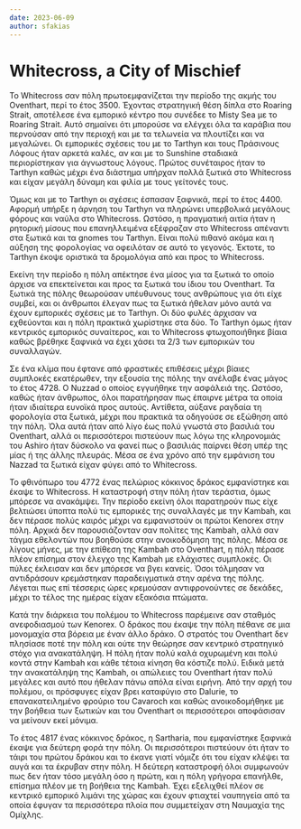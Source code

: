 ```yaml
---
date: 2023-06-09
author: sfakias
---
```

# Whitecross, a City of Mischief

Το Whitecross σαν πόλη πρωτοεμφανίζεται την περίοδο της ακμής του Oventhart, περί το έτος 3500. Έχοντας στρατηγική θέση δίπλα στο Roaring Strait, αποτέλεσε ένα εμπορικό κέντρο που συνέδεε τo Misty Sea με το Roaring Strait. Αυτό σημαίνει ότι μπορούσε να ελέγχει όλα τα καράβια που περνούσαν από την περιοχή και με τα τελωνεία να πλουτίζει και να μεγαλώνει. Οι εμπορικές σχέσεις του με το Tarthyn και τους Πράσινους Λόφους ήταν αρκετά καλές, αν και με το Sunshine σταδιακά περιορίστηκαν για άγνωστους λόγους. Πρώτος συνέταιρος ήταν το Tarthyn καθώς μέχρι ένα διάστημα υπήρχαν πολλά ξωτικά στο Whitecross και είχαν μεγάλη δύναμη και φιλία με τους γείτονές τους.

Όμως και με το Tarthyn οι σχέσεις έσπασαν ξαφνικά, περί το έτος 4400. Αφορμή υπήρξε η άρνηση του Tarthyn να πληρώνει υπερβολικά μεγάλους φόρους και ναύλα στο Whitecross. Ωστόσο, η πραγματική αιτία ήταν η ρητορική μίσους που επανηλλειμένα εξέφραζαν στο Whitecross απέναντι στα ξωτικά και τα gnomes του Tarthyn. Είναι πολύ πιθανό ακόμα και η αύξηση της φορολογίας να οφειλόταν σε αυτό το γεγονός. Έκτοτε, το Tarthyn έκοψε οριστικά τα δρομολόγια από και προς το Whitecross.

Εκείνη την περίοδο η πόλη απέκτησε ένα μίσος για τα ξωτικά το οποίο άρχισε να επεκτείνεται και προς τα ξωτικά του ίδιου του Oventhart. Τα ξωτικά της πόλης θεωρούσαν υπέυθυνους τους ανθρώπους για ότι είχε συμβεί, και οι άνθρωποι έλεγαν πως τα ξωτικά ήθελαν μόνο αυτά να έχουν εμπορικές σχέσεις με το Tarthyn. Οι δύο φυλές άρχισαν να εχθεύονται και η πόλη πρακτικά χωρίστηκε στα δύο. Το Tarthyn όμως ήταν κεντρικός εμπορικός συναίτερος, και το Whitecross φτωχοποιήθηκε βίαια καθώς βρέθηκε ξαφνικά να έχει χάσει τα 2/3 των εμπορικών του συναλλαγών.

Σε ένα κλίμα που έφτανε από φραστικές επιθέσεις μέχρι βίαιες συμπλοκές εκατέρωθεν, την εξουσία της πόλης την ανέλαβε ένας μάγος το έτος 4728. Ο Nuzzad ο οποίος εγγυήθηκε την ασφάλειά της. Ωστόσο, καθώς ήταν άνθρωπος, όλοι παρατήρησαν πως έπαιρνε μέτρα τα οποία ήταν ιδιαίτερα ευνοϊκά προς αυτούς. Αντίθετα, αύξανε ραγδαία τη φορολογία στα ξωτικά, μέχρι που πρακτικά τα οδηγούσε σε εξώθηση από την πόλη. Όλα αυτά ήταν από λίγο έως πολύ γνωστά στο βασιλιά του Oventhart, αλλά οι περισσότεροι πιστεύουν πως λόγω της κληρονομιάς του Ashiro ήταν δύσκολο να φανεί πως ο βασιλιάς παίρνει θέση υπέρ της μίας ή της άλλης πλευράς. Μέσα σε ένα χρόνο από την εμφάνιση του Nazzad τα ξωτικά είχαν φύγει από το Whitecross.

To φθινόπωρο του 4772 ένας πελώριος κόκκινος δράκος εμφανίστηκε και έκαψε το Whitecross. Η καταστροφή στην πόλη ήταν τεράστια, όμως μπόρεσε να ανακάμψει. Την περίοδο εκείνη όλοι παρατηρούν πως είχε βελτιώσει ύποπτα πολύ τις εμπορικές της συναλλαγές με την Kambah, και δεν πέρασε πολύς καιρός μέχρι να εμφανιστούν οι πρώτοι Kenorex στην πόλη. Αρχικά δεν παρουσιάζονταν σαν πολίτες της Kambah, αλλά σαν τάγμα εθελοντών που βοηθούσε στην ανοικοδόμηση της πόλης. Μέσα σε λίγους μήνες, με την επίθεση της Kambah στο Oventhart, η πόλη πέρασε πλέον επίσημα στον έλεγχο της Kambah με ελάχιστες συμπλοκές. Οι πύλες έκλεισαν και δεν μπόρεσε να βγει κανείς. Όσοι τόλμησαν να αντιδράσουν κρεμάστηκαν παραδειγματικά στην αρένα της πόλης. Λέγεται πως επί τέσσερις ώρες κρεμούσαν αντιφρονούντες σε δεκάδες, μέχρι το τέλος της ημέρας είχαν εξακόσια πτώματα.

Κατά την διάρκεια του πολέμου το Whitecross παρέμεινε σαν σταθμός ανεφοδιασμού των Kenorex. Ο δράκος που έκαψε την πόλη πέθανε σε μια μονομαχία στα βόρεια με έναν άλλο δράκο. Ο στρατός του Oventhart δεν πλησίασε ποτέ την πόλη και ούτε την θεώρησε σαν κεντρικό στρατηγικό στόχο για ανακατάληψη. Η πόλη ήταν πολύ καλά οχυρωμένη και πολύ κοντά στην Kambah και κάθε τέτοια κίνηση θα κόστιζε πολύ. Ειδικά μετά την ανακατάληψη της Kambah, οι απώλειες του Oventhart ήταν πολύ μεγάλες και αυτό που ήθελαν πάνω απόλα είναι ειρήνη. Από την αρχή του πολέμου, οι πρόσφυγες είχαν βρει καταφύγιο στο Dalurie, το επανακατειλημένο φρούριο του Cavaroch και καθώς ανοικοδομήθηκε με την βοήθεια των ξωτικών και του Oventhart οι περισσότεροι αποφάσισαν να μείνουν εκεί μόνιμα.  

Το έτος 4817 ένας κόκκινος δράκος, η Sartharia, που εμφανίστηκε ξαφνικά έκαψε για δεύτερη φορά την πόλη. Οι περισσότεροι πιστεύουν ότι ήταν το τάιρι του πρώτου δράκου και το έκανε γιατί νόμιζε ότι του είχαν κλέψει τα αυγά και τα έκρυβαν στην πόλη. Η δεύτερη καταστροφή όλοι συμφωνούν πως δεν ήταν τόσο μεγάλη όσο η πρώτη, και η πόλη γρήγορα επανήλθε, επίσημα πλέον με τη βοήθεια της Kambah. Έχει εξελιχθεί πλέον σε κεντρικό εμπορικό λιμάνι της χώρας και έχουν φτιαχτεί ναυπηγεία από τα οποία έφυγαν τα περισσότερα πλοία που συμμετείχαν στη Ναυμαχία της Ομίχλης.  

